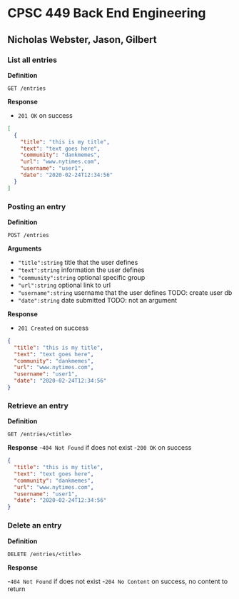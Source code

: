 # CPSC 449 Back End Engineering
## Nicholas Webster, Jason, Gilbert


### List all entries
**Definition**

`GET /entries`

**Response**

- `201 OK` on success

```json
[
  {
    "title": "this is my title",
    "text": "text goes here",
    "community": "dankmemes",
    "url": "www.nytimes.com",
    "username": "user1",
    "date": "2020-02-24T12:34:56"
  }
]
```

### Posting an entry
**Definition**

`POST /entries`

**Arguments**

- `"title":string` title that the user defines
- `"text":string` information the user defines
- `"community":string` optional specific group
- `"url":string` optional link to url
- `"username":string` username that the user defines TODO: create user db
- `"date":string` date submitted TODO: not an argument

**Response**

- `201 Created` on success

```json
{
  "title": "this is my title",
  "text": "text goes here",
  "community": "dankmemes",
  "url": "www.nytimes.com",
  "username": "user1",
  "date": "2020-02-24T12:34:56"
}
```

### Retrieve an entry
**Definition**

`GET /entries/<title>`

**Response**
-`404 Not Found` if does not exist
-`200 OK` on success

```json
{
  "title": "this is my title",
  "text": "text goes here",
  "community": "dankmemes",
  "url": "www.nytimes.com",
  "username": "user1",
  "date": "2020-02-24T12:34:56"
}
```

### Delete an entry
**Definition**

`DELETE /entries/<title>`

**Response**

-`404 Not Found` if does not exist
-`204 No Content` on success, no content to return
